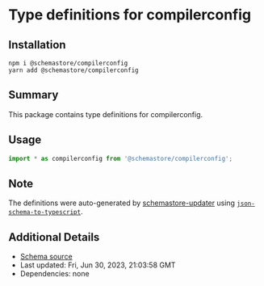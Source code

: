 # Type definitions for compilerconfig

## Installation

```
npm i @schemastore/compilerconfig
yarn add @schemastore/compilerconfig
```

## Summary

This package contains type definitions for compilerconfig.

## Usage

```ts
import * as compilerconfig from '@schemastore/compilerconfig';
```

## Note

The definitions were auto-generated by [schemastore-updater](https://github.com/ffflorian/schemastore-updater) using [`json-schema-to-typescript`](https://www.npmjs.com/package/json-schema-to-typescript).

## Additional Details

* [Schema source](https://github.com/SchemaStore/schemastore/tree/master/src/schemas/json/compilerconfig)
* Last updated: Fri, Jun 30, 2023, 21:03:58 GMT
* Dependencies: none
